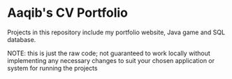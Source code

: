 # Aaqib's CV Portfolio
Projects in this repository include my portfolio website, Java game and SQL database.

NOTE: this is just the raw code; not guaranteed to work locally without implementing any necessary changes to suit your chosen application or system for running the projects
